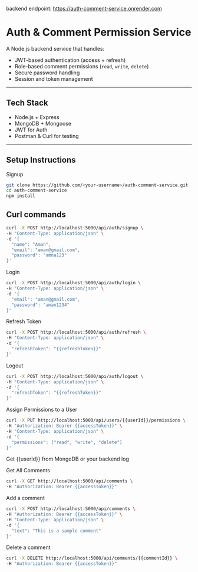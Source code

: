 backend endpoint: https://auth-comment-service.onrender.com

# Auth & Comment Permission Service

A Node.js backend service that handles:
- JWT-based authentication (access + refresh)
- Role-based comment permissions (`read`, `write`, `delete`)
- Secure password handling
- Session and token management

---

## Tech Stack

- Node.js + Express
- MongoDB + Mongoose
- JWT for Auth
- Postman & Curl for testing

---

## Setup Instructions

Signup
```bash
git clone https://github.com/<your-username>/auth-comment-service.git
cd auth-comment-service
npm install
```

## Curl commands
```bash
curl -X POST http://localhost:5000/api/auth/signup \
-H "Content-Type: application/json" \
-d '{
  "name": "Aman",
  "email": "aman@gmail.com",
  "password": "amna123"
}'
```

Login
```bash
curl -X POST http://localhost:5000/api/auth/login \
-H "Content-Type: application/json" \
-d '{
  "email": "aman@gmail.com",
  "password": "aman1234"
}'
```

Refresh Token
```bash
curl -X POST http://localhost:5000/api/auth/refresh \
-H "Content-Type: application/json" \
-d '{
  "refreshToken": "{{refreshToken}}"
}'
```

Logout
```bash
curl -X POST http://localhost:5000/api/auth/logout \
-H "Content-Type: application/json" \
-d '{
  "refreshToken": "{{refreshToken}}"
}'
```

Assign Permissions to a User
```bash
curl -X PUT http://localhost:5000/api/users/{{userId}}/permissions \
-H "Authorization: Bearer {{accessToken}}" \
-H "Content-Type: application/json" \
-d '{
  "permissions": ["read", "write", "delete"]
}'
```
Get {{userId}} from MongoDB or your backend log

Get All Comments
```bash
curl -X GET http://localhost:5000/api/comments \
-H "Authorization: Bearer {{accessToken}}"
```

Add a comment
```bash
curl -X POST http://localhost:5000/api/comments \
-H "Authorization: Bearer {{accessToken}}" \
-H "Content-Type: application/json" \
-d '{
  "text": "This is a sample comment"
}'
```

Delete a comment
```bash
curl -X DELETE http://localhost:5000/api/comments/{{commentId}} \
-H "Authorization: Bearer {{accessToken}}"
```
